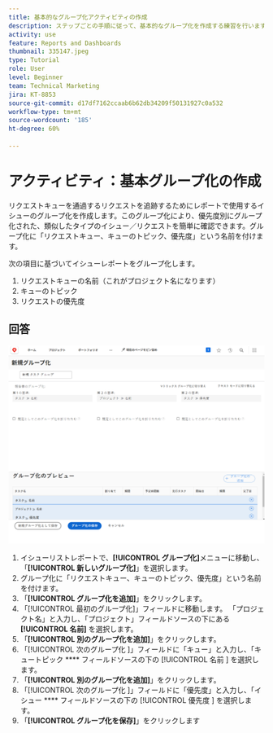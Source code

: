 ```yaml
---
title: 基本的なグループ化アクティビティの作成
description: ステップごとの手順に従って、基本的なグループ化を作成する練習を行います。
activity: use
feature: Reports and Dashboards
thumbnail: 335147.jpeg
type: Tutorial
role: User
level: Beginner
team: Technical Marketing
jira: KT-8853
source-git-commit: d17df7162ccaab6b62db34209f50131927c0a532
workflow-type: tm+mt
source-wordcount: '185'
ht-degree: 60%

---
```



# アクティビティ：基本グループ化の作成

リクエストキューを通過するリクエストを追跡するためにレポートで使用するイシューのグループ化を作成します。このグループ化により、優先度別にグループ化された、類似したタイプのイシュー／リクエストを簡単に確認できます。グループ化に「リクエストキュー、キューのトピック、優先度」という名前を付けます。

次の項目に基づいてイシューレポートをグループ化します。

1. リクエストキューの名前（これがプロジェクト名になります）
1. キューのトピック
1. リクエストの優先度

## 回答

![新しいグループ化を作成する画面の画像](assets/grouping-exercise.png)

1. イシューリストレポートで、**[!UICONTROL グループ化]**&#x200B;メニューに移動し、「**[!UICONTROL 新しいグループ化]**」を選択します。
1. グループ化に「リクエストキュー、キューのトピック、優先度」という名前を付けます。
1. 「**[!UICONTROL グループ化を追加]**」をクリックします。
1. 「[!UICONTROL 最初のグループ化]」フィールドに移動します。 「プロジェクト名」と入力し、「プロジェクト」フィールドソースの下にある **[!UICONTROL 名前]** を選択します。
1. 「**[!UICONTROL 別のグループ化を追加]**」をクリックします。
1. 「[!UICONTROL  次のグループ化 ]」フィールドに「キュー」と入力し、「キュートピック **** フィールドソースの下の [!UICONTROL  名前 ] を選択します。
1. 「**[!UICONTROL 別のグループ化を追加]**」をクリックします。
1. 「[!UICONTROL  次のグループ化 ]」フィールドに「優先度」と入力し、「イシュー **** フィールドソースの下の [!UICONTROL  優先度 ] を選択します。
1. 「**[!UICONTROL グループ化を保存]**」をクリックします
